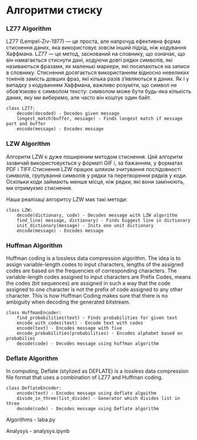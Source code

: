 # Алгоритми стиску
### LZ77 Algorithm

LZ77 (Lempel-Ziv-1977) — це проста, але напрочуд ефективна форма стиснення даних, яка використовує зовсім інший підхід, ніж кодування Хаффмана. LZ77 — це метод, заснований на словнику, що означає, що він намагається стиснути дані, кодуючи довгі рядки символів, які називаються фразами, як маленькі маркери, які посилаються на записи в словнику. Стиснення досягається використанням відносно невеликих токенів замість довших фраз, які кілька разів з’являються в даних. Як і у випадку з кодуванням Хаффмана, важливо розуміти, що символ не обов’язково є символом тексту: символом може бути будь-яка кількість даних, яку ми виберемо, але часто він коштує один байт.

```
class LZ77:
    decode(decoded) - Decodes given message
    longest_match(buffer, message) - Finds longest match if message part and buffer
    encode(message) - Encodes message
```



### LZW Algorithm

Алгоритм LZW є дуже поширеним методом стиснення. Цей алгоритм зазвичай використовується у форматі GIF і, за бажанням, у форматах PDF і TIFF.Стиснення LZW працює шляхом зчитування послідовності символів, групування символів у рядки та перетворення рядків у коди. Оскільки коди займають менше місця, ніж рядки, які вони замінюють, ми отримуємо стиснення.

Наша реалізаці алгоритсу LZW має такі методи:
```
class LZW:
    decode(dictionary, code) - Decodes message with LZW algorithm
    find_line( message, dictionary) - Finds biggest line in dictionary
    init_dictionary(message) - Inits one unit dictionary
    encode(message) - Encodes message 
```
### Huffman Algorithm

Huffman coding is a lossless data compression algorithm. The idea is to assign variable-length codes to input characters, lengths of the assigned codes are based on the frequencies of corresponding characters. 
The variable-length codes assigned to input characters are Prefix Codes, means the codes (bit sequences) are assigned in such a way that the code assigned to one character is not the prefix of code assigned to any other character. This is how Huffman Coding makes sure that there is no ambiguity when decoding the generated bitstream. 

```
class HuffmanEncoder:
    find_probabilities(text) - Finds probabilities for given text
    encode_with_codes(text) - Encode text with codes
    encode(text) - Encodes message with five
    encode_probabilities(probabilities) - Encodes alphabet based on probabilies
    decode(code) - Decodes message using huffman algorithm
```

### Deflate Algorithm

In computing, Deflate (stylized as DEFLATE) is a lossless data compression file format that uses a combination of LZ77 and Huffman coding.

```
class DeflateEncoder:
    encode(text) - Encodes message using deflate algoithm
    divide_in_three(list_divide) - Generator which divides list in three
    decode(code) - Decodes message using Deflate algorithm
```

Algorithms - laba.py

Analysys - analysys.ipynb
